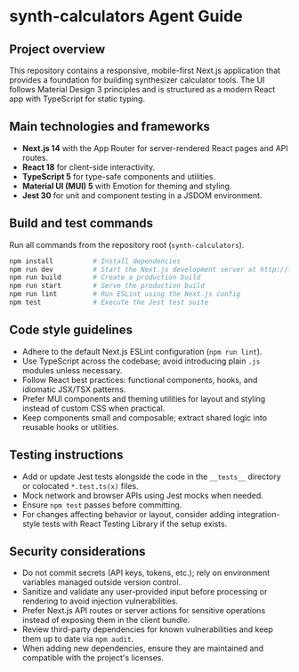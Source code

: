 # synth-calculators Agent Guide

## Project overview
This repository contains a responsive, mobile-first Next.js application that provides a foundation for building synthesizer calculator tools. The UI follows Material Design 3 principles and is structured as a modern React app with TypeScript for static typing.

## Main technologies and frameworks
- **Next.js 14** with the App Router for server-rendered React pages and API routes.
- **React 18** for client-side interactivity.
- **TypeScript 5** for type-safe components and utilities.
- **Material UI (MUI) 5** with Emotion for theming and styling.
- **Jest 30** for unit and component testing in a JSDOM environment.

## Build and test commands
Run all commands from the repository root (`synth-calculators`).

```bash
npm install          # Install dependencies
npm run dev          # Start the Next.js development server at http://localhost:3000
npm run build        # Create a production build
npm run start        # Serve the production build
npm run lint         # Run ESLint using the Next.js config
npm test             # Execute the Jest test suite
```

## Code style guidelines
- Adhere to the default Next.js ESLint configuration (`npm run lint`).
- Use TypeScript across the codebase; avoid introducing plain `.js` modules unless necessary.
- Follow React best practices: functional components, hooks, and idiomatic JSX/TSX patterns.
- Prefer MUI components and theming utilities for layout and styling instead of custom CSS when practical.
- Keep components small and composable; extract shared logic into reusable hooks or utilities.

## Testing instructions
- Add or update Jest tests alongside the code in the `__tests__` directory or colocated `*.test.ts(x)` files.
- Mock network and browser APIs using Jest mocks when needed.
- Ensure `npm test` passes before committing.
- For changes affecting behavior or layout, consider adding integration-style tests with React Testing Library if the setup exists.

## Security considerations
- Do not commit secrets (API keys, tokens, etc.); rely on environment variables managed outside version control.
- Sanitize and validate any user-provided input before processing or rendering to avoid injection vulnerabilities.
- Prefer Next.js API routes or server actions for sensitive operations instead of exposing them in the client bundle.
- Review third-party dependencies for known vulnerabilities and keep them up to date via `npm audit`.
- When adding new dependencies, ensure they are maintained and compatible with the project's licenses.
